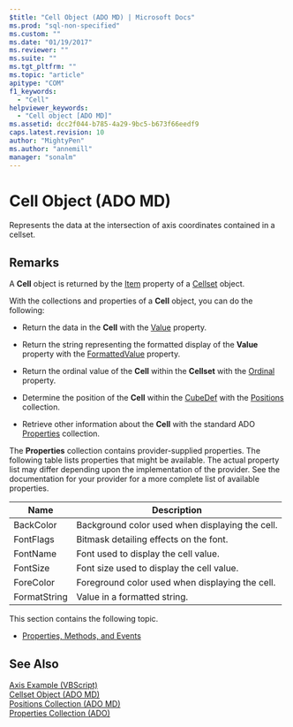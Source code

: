 ```yaml
---
$title: "Cell Object (ADO MD) | Microsoft Docs"
ms.prod: "sql-non-specified"
ms.custom: ""
ms.date: "01/19/2017"
ms.reviewer: ""
ms.suite: ""
ms.tgt_pltfrm: ""
ms.topic: "article"
apitype: "COM"
f1_keywords: 
  - "Cell"
helpviewer_keywords: 
  - "Cell object [ADO MD]"
ms.assetid: dcc2f044-b785-4a29-9bc5-b673f66eedf9
caps.latest.revision: 10
author: "MightyPen"
ms.author: "annemill"
manager: "sonalm"
---
```

# Cell Object (ADO MD)
Represents the data at the intersection of axis coordinates contained in a cellset.  
  
## Remarks  
 A **Cell** object is returned by the [Item](../../../ado/reference/ado-md-api/item-property-ado-md-cellset.md) property of a [Cellset](../../../ado/reference/ado-md-api/cellset-object-ado-md.md) object.  
  
 With the collections and properties of a **Cell** object, you can do the following:  
  
-   Return the data in the **Cell** with the [Value](../../../ado/reference/ado-md-api/value-property-ado-md.md) property.  
  
-   Return the string representing the formatted display of the **Value** property with the [FormattedValue](../../../ado/reference/ado-md-api/formattedvalue-property-ado-md.md) property.  
  
-   Return the ordinal value of the **Cell** within the **Cellset** with the [Ordinal](../../../ado/reference/ado-md-api/ordinal-property-ado-md-cell.md) property.  
  
-   Determine the position of the **Cell** within the [CubeDef](../../../ado/reference/ado-md-api/cubedef-object-ado-md.md) with the [Positions](../../../ado/reference/ado-md-api/positions-collection-ado-md.md) collection.  
  
-   Retrieve other information about the **Cell** with the standard ADO [Properties](../../../ado/reference/ado-api/properties-collection-ado.md) collection.  
  
 The **Properties** collection contains provider-supplied properties. The following table lists properties that might be available. The actual property list may differ depending upon the implementation of the provider. See the documentation for your provider for a more complete list of available properties.  
  
|Name|Description|  
|----------|-----------------|  
|BackColor|Background color used when displaying the cell.|  
|FontFlags|Bitmask detailing effects on the font.|  
|FontName|Font used to display the cell value.|  
|FontSize|Font size used to display the cell value.|  
|ForeColor|Foreground color used when displaying the cell.|  
|FormatString|Value in a formatted string.|  
  
 This section contains the following topic.  
  
-   [Properties, Methods, and Events](../../../ado/reference/ado-md-api/cell-object-properties-methods-and-events.md)  
  
## See Also  
 [Axis Example (VBScript)](../../../ado/reference/ado-md-api/axis-example-vbscript.md)   
 [Cellset Object (ADO MD)](../../../ado/reference/ado-md-api/cellset-object-ado-md.md)   
 [Positions Collection (ADO MD)](../../../ado/reference/ado-md-api/positions-collection-ado-md.md)   
 [Properties Collection (ADO)](../../../ado/reference/ado-api/properties-collection-ado.md)